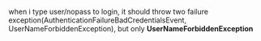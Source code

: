 when i type user/nopass to login, it should throw two failure exception(AuthenticationFailureBadCredentialsEvent, UserNameForbiddenException), but only **UserNameForbiddenException**